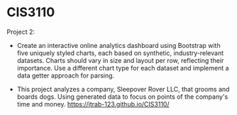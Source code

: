 # CIS3110
Project 2: 
* Create an interactive online analytics dashboard using Bootstrap with five uniquely styled charts, each based on synthetic, industry-relevant datasets. Charts should vary in size and layout per row, reflecting their importance. Use a different chart type for each dataset and implement a data getter approach for parsing. 

* This project analyzes a company, Sleepover Rover LLC, that grooms and boards dogs. Using generated data to focus on points of the company's time and money.
https://jtrab-123.github.io/CIS3110/ 
